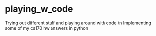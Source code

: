 # playing_w_code
Trying out different stuff and playing around with code \n
Implementing some of my cs170 hw answers in python
